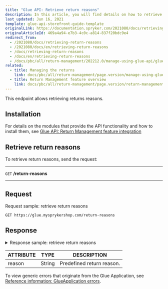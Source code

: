 ```yaml
---
title: "Glue API: Retrieve return reasons"
description: In this article, you will find details on how to retrieve the return reasons via the Spryker Glue API.
last_updated: Jun 16, 2021
template: glue-api-storefront-guide-template
originalLink: https://documentation.spryker.com/2021080/docs/retrieving-return-reasons
originalArticleId: 469a4a94-e7b3-4c0c-a814-837f20bdc9e4
redirect_from:
  - /2021080/docs/retrieving-return-reasons
  - /2021080/docs/en/retrieving-return-reasons
  - /docs/retrieving-return-reasons
  - /docs/en/retrieving-return-reasons
  - /docs/pbc/all/return-management/202212.0/manage-using-glue-api/glue-api-retrieve-return-reasons.html
related:
  - title: Managing the returns
    link: docs/pbc/all/return-management/page.version/manage-using-glue-api/glue-api-manage-returns.html
  - title: Return Management feature overview
    link: docs/pbc/all/return-management/page.version/return-management.html
---
```


This endpoint allows retrieving returns reasons.

## Installation

For details on the modules that provide the API functionality and how to install them, see [Glue API: Return Management feature integration](/docs/pbc/all/return-management/{{page.version}}/base-shop/install-and-upgrade/install-the-return-management-glue-api.html)

## Retrieve return reasons

To retrieve return reasons, send the request:

***
`GET` **/return-reasons**
***

## Request

Request sample: retrieve return reasons

`GET https://glue.mysprykershop.com/return-reasons`

## Response

<details>
<summary markdown='span'>Response sample: retrieve return reasons
</summary>

```json
{
    "data": [
        {
            "type": "return-reasons",
            "id": null,
            "attributes": {
                "reason": "Damaged"
            },
            "links": {
                "self": "https://glue.mysprykershop.com/return-reasons"
            }
        },
        {
            "type": "return-reasons",
            "id": null,
            "attributes": {
                "reason": "Wrong Item"
            },
            "links": {
                "self": "https://glue.mysprykershop.com/return-reasons"
            }
        },
        {
            "type": "return-reasons",
            "id": null,
            "attributes": {
                "reason": "No longer needed"
            },
            "links": {
                "self": "https://glue.mysprykershop.com/return-reasons"
            }
        }
    ],
    "links": {
        "self": "https://glue.mysprykershop.com/return-reasons"
    }
}
```
</details>

| ATTRIBUTE | TYPE | DESCRIPTION |
| --- | --- | --- |
| reason | String | Predefined return reason. |

To view generic errors that originate from the Glue Application, see [Reference information: GlueApplication errors](/docs/scos/dev/glue-api-guides/{{page.version}}/old-glue-infrastructure/reference-information-glueapplication-errors.html).
